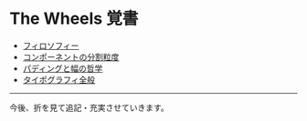 # The Wheels 覚書

- [フィロソフィー](./contents/philosophy.md)
- [コンポーネントの分割粒度](./contents/components.md)
- [パディングと幅の哲学](./contents/padding-width.md)
- [タイポグラフィ全般](./contents/typography.md)

---

今後、折を見て追記・充実させていきます。
